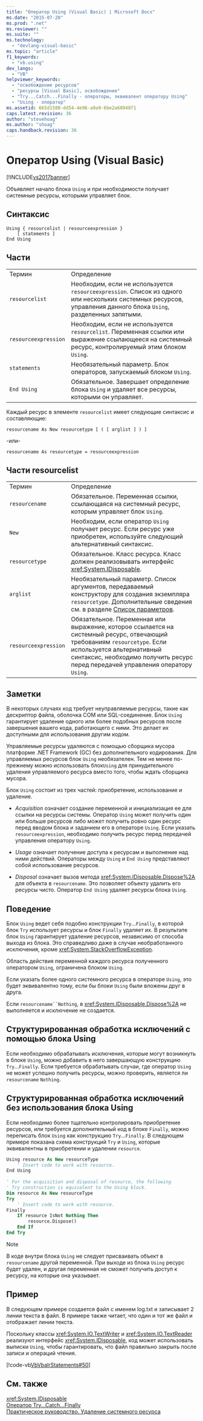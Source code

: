 ```yaml
---
title: "Оператор Using (Visual Basic) | Microsoft Docs"
ms.date: "2015-07-20"
ms.prod: ".net"
ms.reviewer: ""
ms.suite: ""
ms.technology: 
  - "devlang-visual-basic"
ms.topic: "article"
f1_keywords: 
  - "vb.using"
dev_langs: 
  - "VB"
helpviewer_keywords: 
  - "освобождение ресурсов"
  - "ресурсы [Visual Basic], освобождение"
  - "Try...Catch...Finally - операторы, эквивалент оператору Using"
  - "Using - оператор"
ms.assetid: 665d1580-dd54-4e96-a9a9-6be2a68948f1
caps.latest.revision: 36
author: "stevehoag"
ms.author: "shoag"
caps.handback.revision: 36
---
```

# Оператор Using (Visual Basic)
[!INCLUDE[vs2017banner](../../../visual-basic/includes/vs2017banner.md)]

Объявляет начало блока `Using` и при необходимости получает системные ресурсы, которыми управляет блок.  
  
## Синтаксис  
  
```  
Using { resourcelist | resourceexpression }  
    [ statements ]  
End Using  
```  
  
## Части  
  
|||  
|-|-|  
|Термин|Определение|  
|`resourcelist`|Необходим, если не используется `resourceexpression`.  Список из одного или нескольких системных ресурсов, управления данного блока `Using`, разделенных запятыми.|  
|`resourceexpression`|Необходим, если не используется `resourcelist`.  Переменная ссылки или выражение ссылающееся на системный ресурс, контролируемый этим блоком `Using`.|  
|`statements`|Необязательный параметр.  Блок операторов, запускаемый блоком `Using`.|  
|`End Using`|Обязательное.  Завершает определение блока `Using` и удаляет все ресурсы, которыми он управляет.|  
  
 Каждый ресурс в элементе `resourcelist` имеет следующие синтаксис и составляющие:  
  
 `resourcename As New resourcetype [ ( [ arglist ] ) ]`  
  
 \-или\-  
  
 `resourcename As resourcetype = resourceexpression`  
  
## Части resourcelist  
  
|||  
|-|-|  
|Термин|Определение|  
|`resourcename`|Обязательное.  Переменная ссылки, ссылающаяся на системный ресурс, которым управляет блок `Using`.|  
|`New`|Необходим, если оператор `Using` получает ресурс.  Если ресурс уже приобретен, используйте следующий альтернативный синтаксис.|  
|`resourcetype`|Обязательное.  Класс ресурса.  Класс должен реализовывать интерфейс <xref:System.IDisposable>.|  
|`arglist`|Необязательный параметр.  Список аргументов, передаваемый конструктору для создания экземпляра `resourcetype`.  Дополнительные сведения см. в разделе [Список параметров](../../../visual-basic/language-reference/statements/parameter-list.md).|  
|`resourceexpression`|Обязательное.  Переменная или выражение, которое ссылается на системный ресурс, отвечающий требованиям `resourcetype`.  Если используется альтернативный синтаксис, необходимо получить ресурс перед передачей управления оператору `Using`.|  
  
## Заметки  
 В некоторых случаях код требует неуправляемые ресурсы, такие как дескриптор файла, оболочка COM или SQL\-соединение.  Блок `Using` гарантирует удаление одного или более подобных ресурсов после завершения вашего кода, работающего с ними.  Это делает их доступными для использования другим кодом.  
  
 Управляемые ресурсы удаляются с помощью сборщика мусора платформе .NET Framework \(GC\) без дополнительного кодирования.  Для управляемых ресурсов блок `Using` необязателен.  Тем не менее по\-прежнему можно использовать блок`Using` для принудительного удаления управляемого ресурса вместо того, чтобы ждать сборщика мусора.  
  
 Блок `Using` состоит из трех частей: приобретение, использование и удаление.  
  
-   *Acquisition* означает создание переменной и инициализация ее для ссылки на ресурсы системы.  Оператор `Using` может получить один или больше ресурсов либо может получить ровно один ресурс перед вводом блока и заданием его в операторе `Using`.  Если указать `resourceexpression`, необходимо получить ресурс перед передачей управления оператору `Using`.  
  
-   *Usage* означает получение доступа к ресурсам и выполнение над ними действий.  Операторы между `Using` и `End Using` представляют собой использование ресурсов.  
  
-   *Disposal* означает вызов метода <xref:System.IDisposable.Dispose%2A> для объекта в `resourcename`.  Это позволяет объекту удалить его ресурсы чисто.  Оператор `End Using` удаляет ресурсы блока `Using`.  
  
## Поведение  
 Блок `Using` ведет себя подобно конструкции `Try`...`Finally`, в которой блок `Try` использует ресурсы и блок `Finally` удаляет их.  В результате блок `Using` гарантирует удаление ресурсов, независимо от способа выхода из блока.  Это справедливо даже в случае необработанного исключения, кроме <xref:System.StackOverflowException>.  
  
 Область действия переменной каждого ресурса полученного оператором `Using`, ограничена блоком `Using`.  
  
 Если указать более одного системного ресурса в операторе `Using`, это будет эквивалентно тому, если бы блоки `Using` были вложены друг в друга.  
  
 Если `resourcename``Nothing`, в <xref:System.IDisposable.Dispose%2A> не выполняется и исключение не создается.  
  
## Структурированная обработка исключений с помощью блока Using  
 Если необходимо обрабатывать исключения, которые могут возникнуть в блоке `Using`, можно добавить в него завершающую конструкцию `Try`...`Finally`.  Если требуется обрабатывать случаи, где оператор `Using` не может успешно получить ресурсы, можно проверить, является ли `resourcename` `Nothing`.  
  
## Структурированная обработка исключений без использования блока Using  
 Если необходимо более тщательно контролировать приобретение ресурсов, или требуется дополнительный код в блоке `Finally`, можно переписать блок `Using` как конструкцию `Try`...`Finally`.  В следующем примере показана схема конструкций `Try` и `Using`, которые эквивалентны в приобретении и удалении `resource`.  
  
```vb  
Using resource As New resourceType   
    ' Insert code to work with resource.  
End Using  
  
' For the acquisition and disposal of resource, the following  
' Try construction is equivalent to the Using block.  
Dim resource As New resourceType  
Try   
    ' Insert code to work with resource.  
Finally   
    If resource IsNot Nothing Then  
        resource.Dispose()   
    End If  
End Try   
```  
  
> [!NOTE]
>  В коде внутри блока `Using` не следует присваивать объект в `resourcename` другой переменной.  При выходе из блока `Using` ресурс будет удален, и другая переменная не сможет получить доступ к ресурсу, на которые она указывает.  
  
## Пример  
 В следующем примере создается файл с именем log.txt и записывает 2 линии текста в файл.  В примере также читает, что один и тот же файл и отображает линии текста.  
  
 Поскольку классы <xref:System.IO.TextWriter> и <xref:System.IO.TextReader> реализуют интерфейс <xref:System.IDisposable>, код может использовать выписки `Using`, чтобы гарантировать, что файл правильно закрыть после записи и операций чтения.  
  
 [!code-vb[VbVbalrStatements#50](../../../visual-basic/language-reference/error-messages/codesnippet/VisualBasic/using-statement_1.vb)]  
  
## См. также  
 <xref:System.IDisposable>   
 [Оператор Try...Catch...Finally](../../../visual-basic/language-reference/statements/try-catch-finally-statement.md)   
 [Практическое руководство. Удаление системного ресурса](../../../visual-basic/programming-guide/language-features/control-flow/how-to-dispose-of-a-system-resource.md)